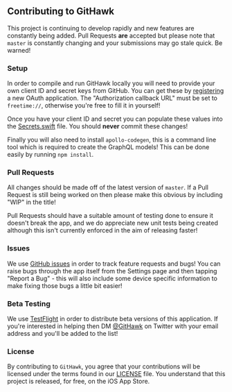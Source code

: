 ## Contributing to GitHawk

This project is continuing to develop rapidly and new features are constantly being added. Pull Requests **are** accepted but please note that `master` is constantly changing and your submissions may go stale quick. Be warned!

### Setup

In order to compile and run GitHawk locally you will need to provide your own client ID and secret keys from GitHub. You can get these by [registering](https://github.com/settings/applications/new) a new OAuth application. The "Authorization callback URL" must be set to `freetime://`, otherwise you're free to fill it in yourself!

Once you have your client ID and secret you can populate these values into the [Secrets.swift](https://github.com/rnystrom/GitHawk/blob/master/Classes/Other/Secrets.swift) file. You should **never** commit these changes!

Finally you will also need to install `apollo-codegen`, this is a command line tool which is required to create the GraphQL models! This can be done easily by running `npm install`.

### Pull Requests

All changes should be made off of the latest version of `master`. If a Pull Request is still being worked on then please make this obvious by including "WIP" in the title!

Pull Requests should have a suitable amount of testing done to ensure it doesn't break the app, and we do appreciate new unit tests being created although this isn't currently enforced in the aim of releasing faster!

### Issues

We use [GitHub issues](https://github.com/rnystrom/GitHawk/issues) in order to track feature requests and bugs! You can raise bugs through the app itself from the Settings page and then tapping "Report a Bug" - this will also include some device specific information to make fixing those bugs a little bit easier!

### Beta Testing

We use [TestFlight](https://itunes.apple.com/gb/app/testflight/id899247664?mt=8) in order to distribute beta versions of this application. If you're interested in helping then DM [@GitHawk](https://twitter.com/GitHawk) on Twitter with your email address and you'll be added to the list!

### License

By contributing to `GitHawk`, you agree that your contributions will be licensed under the terms found in our [LICENSE](https://github.com/rnystrom/GitHawk/blob/master/LICENSE) file. You understand that this project is released, for free, on the iOS App Store.
